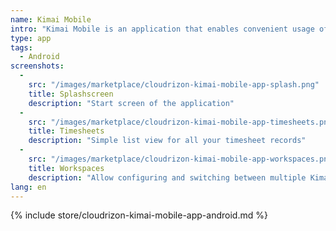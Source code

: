 ```yaml
---
name: Kimai Mobile
intro: "Kimai Mobile is an application that enables convenient usage of Kimai on your Android mobile device"
type: app 
tags: 
  - Android
screenshots:
  -
    src: "/images/marketplace/cloudrizon-kimai-mobile-app-splash.png"
    title: Splashscreen
    description: "Start screen of the application"
  -
    src: "/images/marketplace/cloudrizon-kimai-mobile-app-timesheets.png"
    title: Timesheets
    description: "Simple list view for all your timesheet records"
  -
    src: "/images/marketplace/cloudrizon-kimai-mobile-app-workspaces.png"
    title: Workspaces
    description: "Allow configuring and switching between multiple Kimai instances"
lang: en
---
```


{% include store/cloudrizon-kimai-mobile-app-android.md %}
